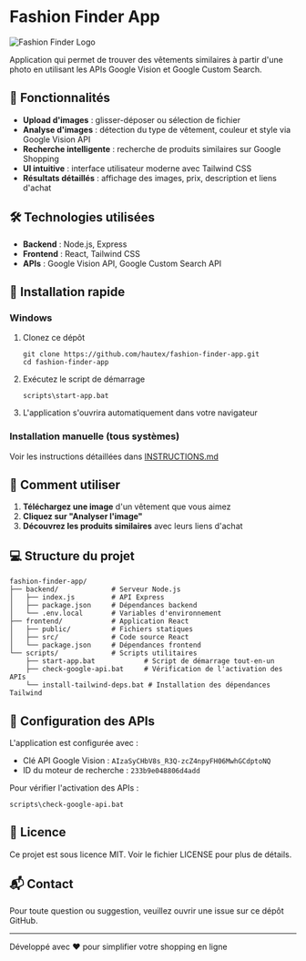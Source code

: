 # Fashion Finder App

![Fashion Finder Logo](https://img.icons8.com/color/96/000000/clothes.png)

Application qui permet de trouver des vêtements similaires à partir d'une photo en utilisant les APIs Google Vision et Google Custom Search.

## 🌟 Fonctionnalités

- **Upload d'images** : glisser-déposer ou sélection de fichier
- **Analyse d'images** : détection du type de vêtement, couleur et style via Google Vision API
- **Recherche intelligente** : recherche de produits similaires sur Google Shopping
- **UI intuitive** : interface utilisateur moderne avec Tailwind CSS
- **Résultats détaillés** : affichage des images, prix, description et liens d'achat

## 🛠️ Technologies utilisées

- **Backend** : Node.js, Express
- **Frontend** : React, Tailwind CSS
- **APIs** : Google Vision API, Google Custom Search API

## 🚀 Installation rapide

### Windows

1. Clonez ce dépôt
   ```
   git clone https://github.com/hautex/fashion-finder-app.git
   cd fashion-finder-app
   ```

2. Exécutez le script de démarrage
   ```
   scripts\start-app.bat
   ```

3. L'application s'ouvrira automatiquement dans votre navigateur

### Installation manuelle (tous systèmes)

Voir les instructions détaillées dans [INSTRUCTIONS.md](INSTRUCTIONS.md)

## 📸 Comment utiliser

1. **Téléchargez une image** d'un vêtement que vous aimez
2. **Cliquez sur "Analyser l'image"**
3. **Découvrez les produits similaires** avec leurs liens d'achat

## 💻 Structure du projet

```
fashion-finder-app/
├── backend/             # Serveur Node.js
│   ├── index.js         # API Express
│   ├── package.json     # Dépendances backend
│   └── .env.local       # Variables d'environnement
├── frontend/            # Application React
│   ├── public/          # Fichiers statiques
│   ├── src/             # Code source React
│   └── package.json     # Dépendances frontend
└── scripts/             # Scripts utilitaires
    ├── start-app.bat            # Script de démarrage tout-en-un
    ├── check-google-api.bat     # Vérification de l'activation des APIs
    └── install-tailwind-deps.bat # Installation des dépendances Tailwind
```

## 🔑 Configuration des APIs

L'application est configurée avec :
- Clé API Google Vision : `AIzaSyCHbV8s_R3Q-zcZ4npyFH06MwhGCdptoNQ`
- ID du moteur de recherche : `233b9e048806d4add`

Pour vérifier l'activation des APIs :
```
scripts\check-google-api.bat
```

## 📝 Licence

Ce projet est sous licence MIT. Voir le fichier LICENSE pour plus de détails.

## 📬 Contact

Pour toute question ou suggestion, veuillez ouvrir une issue sur ce dépôt GitHub.

---

Développé avec ❤️ pour simplifier votre shopping en ligne
